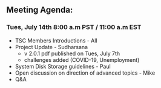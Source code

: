 ## Meeting Agenda:
### Tues, July 14th 8:00 a.m PST / 11:00 a.m EST 

- TSC Members Introductions - All
- Project Update - Sudharsana
    - v 2.0.1 pdf published on Tues, July 7th  
    - challenges added (COVID-19, Unemployment)
- System Disk Storage guidelines - Paul
- Open discussion on direction of advanced topics - Mike
- Q&A
